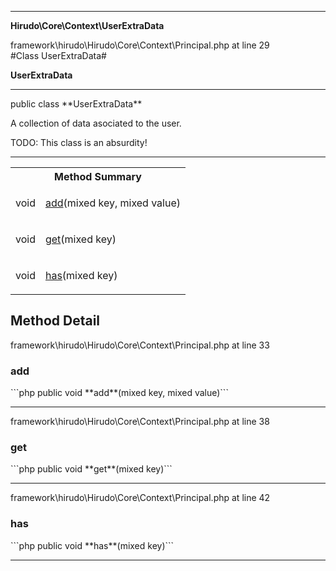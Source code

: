 - - -

**Hirudo\Core\Context\UserExtraData**
<div class="location">framework\hirudo\Hirudo\Core\Context\Principal.php at line 29</div>
#Class UserExtraData#

**UserExtraData**


- - -

<p class="signature">public  class **UserExtraData**</p>

<div class="comment" id="overview_description"><p>A collection of data asociated to the user.</p><p>TODO: This class is an absurdity!</p></div>

- - -

<table id="summary_method">
<tr><th colspan="2">Method Summary</th></tr>
<tr>
<td class="type"> void</td>
<td class="description"><p class="name"><a href="#add">add</a>(mixed key, mixed value)</p></td>
</tr>
<tr>
<td class="type"> void</td>
<td class="description"><p class="name"><a href="#get">get</a>(mixed key)</p></td>
</tr>
<tr>
<td class="type"> void</td>
<td class="description"><p class="name"><a href="#has">has</a>(mixed key)</p></td>
</tr>
</table>

<h2 id="detail_method">Method Detail</h2>
<div class="location">framework\hirudo\Hirudo\Core\Context\Principal.php at line 33</div>
<h3 id="add()">add</h3>
```php
public  void **add**(mixed key, mixed value)```
<div class="details">
</div>

- - -

<div class="location">framework\hirudo\Hirudo\Core\Context\Principal.php at line 38</div>
<h3 id="get()">get</h3>
```php
public  void **get**(mixed key)```
<div class="details">
</div>

- - -

<div class="location">framework\hirudo\Hirudo\Core\Context\Principal.php at line 42</div>
<h3 id="has()">has</h3>
```php
public  void **has**(mixed key)```
<div class="details">
</div>

- - -

